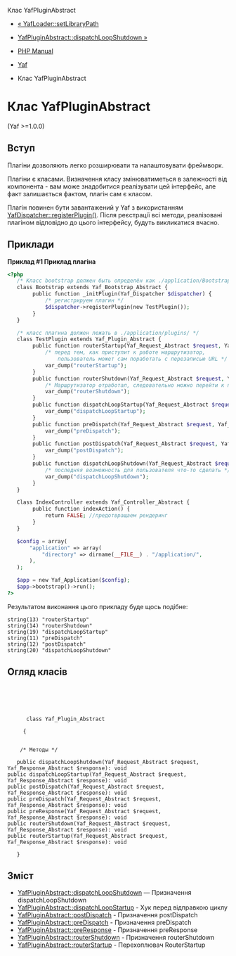 Клас YafPluginAbstract

-   [« YafLoader::setLibraryPath](yaf-loader.setlibrarypath.html)
    
-   [YafPluginAbstract::dispatchLoopShutdown »](yaf-plugin-abstract.dispatchloopshutdown.html)
    
-   [PHP Manual](index.html)
    
-   [Yaf](book.yaf.html)
    
-   Клас YafPluginAbstract
    

# Клас YafPluginAbstract

(Yaf >=1.0.0)

## Вступ

Плагіни дозволяють легко розширювати та налаштовувати фреймворк.

Плагіни є класами. Визначення класу змінюватиметься в залежності від компонента - вам може знадобитися реалізувати цей інтерфейс, але факт залишається фактом, плагін сам є класом.

Плагін повинен бути завантажений у Yaf з використанням [YafDispatcher::registerPlugin()](yaf-dispatcher.registerplugin.html). Після реєстрації всі методи, реалізовані плагіном відповідно до цього інтерфейсу, будуть викликатися вчасно.

## Приклади

**Приклад #1 Приклад плагіна**

```php
<?php
   /* Класс bootstrap должен быть определён как ./application/Bootstrap.php */
   class Bootstrap extends Yaf_Bootstrap_Abstract {
        public function _initPlugin(Yaf_Dispatcher $dispatcher) {
            /* регистрируем плагин */
            $dispatcher->registerPlugin(new TestPlugin());
        }
   }

   /* класс плагина должен лежать в ./application/plugins/ */
   class TestPlugin extends Yaf_Plugin_Abstract {
        public function routerStartup(Yaf_Request_Abstract $request, Yaf_Response_Abstract $response) {
            /* перед тем, как приступит к работе маршрутизатор,
                пользователь может сам поработать с перезаписью URL */
            var_dump("routerStartup");
        }
        public function routerShutdown(Yaf_Request_Abstract $request, Yaf_Response_Abstract $response) {
            /* Маршрутизатор отработал, следовательно можно перейти к проверке логина */
            var_dump("routerShutdown");
        }
        public function dispatchLoopStartup(Yaf_Request_Abstract $request, Yaf_Response_Abstract $response) {
            var_dump("dispatchLoopStartup");
        }
        public function preDispatch(Yaf_Request_Abstract $request, Yaf_Response_Abstract $response) {
            var_dump("preDispatch");
        }
        public function postDispatch(Yaf_Request_Abstract $request, Yaf_Response_Abstract $response) {
            var_dump("postDispatch");
        }
        public function dispatchLoopShutdown(Yaf_Request_Abstract $request, Yaf_Response_Abstract $response) {
            /* последняя возможность для пользователя что-то сделать */
            var_dump("dispatchLoopShutdown");
        }
   }

   Class IndexController extends Yaf_Controller_Abstract {
        public function indexAction() {
            return FALSE; //предотвращаем рендеринг
        }
   }

   $config = array(
       "application" => array(
           "directory" => dirname(__FILE__) . "/application/",
       ),
   );

   $app = new Yaf_Application($config);
   $app->bootstrap()->run();
?>
```

Результатом виконання цього прикладу буде щось подібне:

```
string(13) "routerStartup"
string(14) "routerShutdown"
string(19) "dispatchLoopStartup"
string(11) "preDispatch"
string(12) "postDispatch"
string(20) "dispatchLoopShutdown"
```

## Огляд класів

```classsynopsis


    
    
     
      class Yaf_Plugin_Abstract
     
     {
    

    /* Методы */
    
   public dispatchLoopShutdown(Yaf_Request_Abstract $request, Yaf_Response_Abstract $response): void
public dispatchLoopStartup(Yaf_Request_Abstract $request, Yaf_Response_Abstract $response): void
public postDispatch(Yaf_Request_Abstract $request, Yaf_Response_Abstract $response): void
public preDispatch(Yaf_Request_Abstract $request, Yaf_Response_Abstract $response): void
public preResponse(Yaf_Request_Abstract $request, Yaf_Response_Abstract $response): void
public routerShutdown(Yaf_Request_Abstract $request, Yaf_Response_Abstract $response): void
public routerStartup(Yaf_Request_Abstract $request, Yaf_Response_Abstract $response): void

   }
```

## Зміст

-   [YafPluginAbstract::dispatchLoopShutdown](yaf-plugin-abstract.dispatchloopshutdown.html) — Призначення dispatchLoopShutdown
-   [YafPluginAbstract::dispatchLoopStartup](yaf-plugin-abstract.dispatchloopstartup.html) - Хук перед відправкою циклу
-   [YafPluginAbstract::postDispatch](yaf-plugin-abstract.postdispatch.html) - Призначення postDispatch
-   [YafPluginAbstract::preDispatch](yaf-plugin-abstract.predispatch.html) - Призначення preDispatch
-   [YafPluginAbstract::preResponse](yaf-plugin-abstract.preresponse.html) - Призначення preResponse
-   [YafPluginAbstract::routerShutdown](yaf-plugin-abstract.routershutdown.html) - Призначення routerShutdown
-   [YafPluginAbstract::routerStartup](yaf-plugin-abstract.routerstartup.html) - Перехоплювач RouterStartup